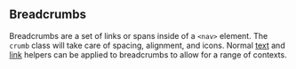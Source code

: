## Breadcrumbs

Breadcrumbs are a set of links or spans inside of a `<nav>` element. The `crumb` class will take care of spacing, alignment, and icons. Normal [text](/type/#text-color) and [link](/type/#link-color) helpers can be applied to breadcrumbs to allow for a range of contexts.
